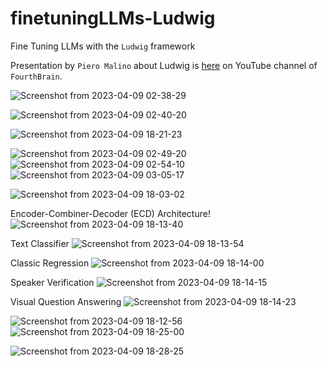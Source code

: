 # finetuningLLMs-Ludwig
Fine Tuning LLMs with the `Ludwig` framework

Presentation by `Piero Malino` about Ludwig is [here](https://www.youtube.com/watch?v=t84hJrjXaj4) on YouTube channel of `FourthBrain`.

![Screenshot from 2023-04-09 02-38-29](https://user-images.githubusercontent.com/49360095/230742394-71e5b615-19f9-43f4-9926-4c236627d2f5.png)

![Screenshot from 2023-04-09 02-40-20](https://user-images.githubusercontent.com/49360095/230742402-baa90661-e2ed-44e1-9557-a6d095db77aa.png)

![Screenshot from 2023-04-09 18-21-23](https://user-images.githubusercontent.com/49360095/230770928-7cc15b04-f8f6-464a-b9c8-02f70093cb61.png)

![Screenshot from 2023-04-09 02-49-20](https://user-images.githubusercontent.com/49360095/230742419-3138d215-5ae9-4e3d-ad1b-b450f736305a.png)
![Screenshot from 2023-04-09 02-54-10](https://user-images.githubusercontent.com/49360095/230742423-6fababf8-cb17-4f8e-8327-2d7a8e196112.png)
![Screenshot from 2023-04-09 03-05-17](https://user-images.githubusercontent.com/49360095/230742424-e66d30dc-369c-4b9e-8cf1-9f6abea22395.png)

![Screenshot from 2023-04-09 18-03-02](https://user-images.githubusercontent.com/49360095/230770830-15dc78a2-d7c3-4ef5-8359-dd0d2f9e9c73.png)

Encoder-Combiner-Decoder (ECD) Architecture!
![Screenshot from 2023-04-09 18-13-40](https://user-images.githubusercontent.com/49360095/230770681-28779a54-3439-4c9b-8290-d7fa930a7e0c.png)

Text Classifier
![Screenshot from 2023-04-09 18-13-54](https://user-images.githubusercontent.com/49360095/230770721-05b4ecda-00aa-4f55-ba00-7d036962cb7e.png)

Classic Regression
![Screenshot from 2023-04-09 18-14-00](https://user-images.githubusercontent.com/49360095/230770761-162eca9d-4649-43b7-bcd7-5d87278b6b8d.png)

Speaker Verification
![Screenshot from 2023-04-09 18-14-15](https://user-images.githubusercontent.com/49360095/230770732-66e61e6a-d38f-4b1e-94ec-09d808e47102.png)

Visual Question Answering
![Screenshot from 2023-04-09 18-14-23](https://user-images.githubusercontent.com/49360095/230770815-88d3865a-0096-458b-9d60-543e5cf20bfd.png)


![Screenshot from 2023-04-09 18-12-56](https://user-images.githubusercontent.com/49360095/230770947-da65ebe7-16d0-44dd-864e-dd810e848639.png)
![Screenshot from 2023-04-09 18-25-00](https://user-images.githubusercontent.com/49360095/230771195-b45f2638-93d2-4d89-a29a-898f483493e0.png)


![Screenshot from 2023-04-09 18-28-25](https://user-images.githubusercontent.com/49360095/230771201-3c33918e-1498-4053-a87e-32302b03a51a.png)

